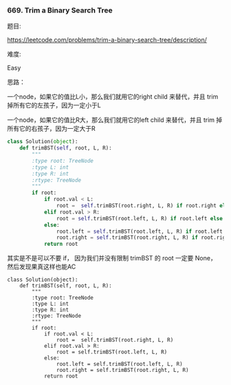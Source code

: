 ### 669. Trim a Binary Search Tree

题目:

<https://leetcode.com/problems/trim-a-binary-search-tree/description/>


难度:

Easy

思路：

一个node，如果它的值比L小，那么我们就用它的right child 来替代，并且 trim 掉所有它的左孩子，因为一定小于L

一个node，如果它的值比R大，那么我们就用它的left child 来替代，并且 trim 掉所有它的右孩子，因为一定大于R


```python
class Solution(object):
    def trimBST(self, root, L, R):
        """
        :type root: TreeNode
        :type L: int
        :type R: int
        :rtype: TreeNode
        """
        if root:
            if root.val < L:
                root =  self.trimBST(root.right, L, R) if root.right else None 
            elif root.val > R:
                root = self.trimBST(root.left, L, R) if root.left else None
            else:
                root.left = self.trimBST(root.left, L, R) if root.left else None
                root.right = self.trimBST(root.right, L, R) if root.right else None
            return root
```

其实是不是可以不要 if， 因为我们并没有限制 trimBST 的 root 一定要 None， 然后发现果真这样也能AC


```
class Solution(object):
    def trimBST(self, root, L, R):
        """
        :type root: TreeNode
        :type L: int
        :type R: int
        :rtype: TreeNode
        """
        if root:
            if root.val < L:
                root =  self.trimBST(root.right, L, R) 
            elif root.val > R:
                root = self.trimBST(root.left, L, R) 
            else:
                root.left = self.trimBST(root.left, L, R) 
                root.right = self.trimBST(root.right, L, R)
            return root
```